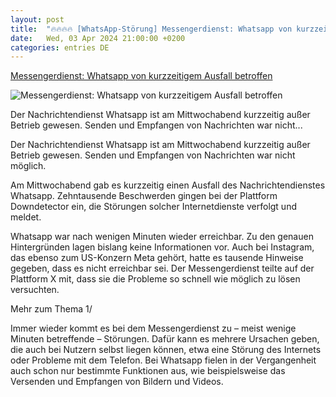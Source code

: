 ```yaml
---
layout: post
title:  "🔥🔥🔥🔥 [WhatsApp-Störung] Messengerdienst: Whatsapp von kurzzeitigem Ausfall betroffen"
date:   Wed, 03 Apr 2024 21:00:00 +0200
categories: entries DE
---
```

[Messengerdienst: Whatsapp von kurzzeitigem Ausfall betroffen](https://www.faz.net/aktuell/wirtschaft/unternehmen/whatsapp-stoerung-ursache-fuer-ausfall-noch-nicht-bekannt-19629455.html)

![Messengerdienst: Whatsapp von kurzzeitigem Ausfall betroffen](https://media0.faz.net/ppmedia/aktuell/gesellschaft/1979119072/1.9629456/facebook_teaser/kurz-nicht-erreichbar-whatsapp.jpg)

Der Nachrichtendienst Whatsapp ist am Mittwochabend kurzzeitig außer Betrieb gewesen. Senden und Empfangen von Nachrichten war nicht...

Der Nachrichtendienst Whatsapp ist am Mittwochabend kurzzeitig außer Betrieb gewesen. Senden und Empfangen von Nachrichten war nicht möglich.

Am Mittwochabend gab es kurzzeitig einen Ausfall des Nachrichtendienstes Whatsapp. Zehntausende Beschwerden gingen bei der Plattform Downdetector ein, die Störungen solcher Internetdienste verfolgt und meldet.

Whatsapp war nach wenigen Minuten wieder erreichbar. Zu den genauen Hintergründen lagen bislang keine Informationen vor. Auch bei Instagram, das ebenso zum US-Konzern Meta gehört, hatte es tausende Hinweise gegeben, dass es nicht erreichbar sei. Der Messengerdienst teilte auf der Plattform X mit, dass sie die Probleme so schnell wie möglich zu lösen versuchten.

Mehr zum Thema 1/

Immer wieder kommt es bei dem Messengerdienst zu – meist wenige Minuten betreffende – Störungen. Dafür kann es mehrere Ursachen geben, die auch bei Nutzern selbst liegen können, etwa eine Störung des Internets oder Probleme mit dem Telefon. Bei Whatsapp fielen in der Vergangenheit auch schon nur bestimmte Funktionen aus, wie beispielsweise das Versenden und Empfangen von Bildern und Videos.

